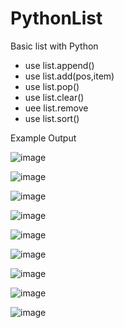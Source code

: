 # PythonList
Basic list with Python
- use list.append()
- use list.add(pos,item)
- use list.pop()
- use list.clear()
- uee list.remove
- use list.sort()



Example Output


![image](https://user-images.githubusercontent.com/97081479/174825754-d2f3343a-2aba-4a9e-be6a-043cb62deaec.png)

![image](https://user-images.githubusercontent.com/97081479/174825880-4ad05149-6c89-4ba2-a6a2-0ffa09fae040.png)

![image](https://user-images.githubusercontent.com/97081479/174825990-cf1e892d-ed3c-42d1-ad29-f027bd9b6e80.png)

![image](https://user-images.githubusercontent.com/97081479/174826157-7f1e0bed-558a-4f9f-8dd3-ad8a78f2e6d4.png)

![image](https://user-images.githubusercontent.com/97081479/174826239-a10d6a56-87db-467f-99a9-ea1ea960c7e6.png)

![image](https://user-images.githubusercontent.com/97081479/174826371-5be6edb4-56f9-4510-a09b-f98e5eb0069e.png)

![image](https://user-images.githubusercontent.com/97081479/174826431-a1554e9a-ffda-418d-ab27-f57036d6b096.png)

![image](https://user-images.githubusercontent.com/97081479/174826537-f68dbce3-d79b-4b0a-9dc3-bab1f009f996.png)

![image](https://user-images.githubusercontent.com/97081479/174826653-1fe3deda-eaf2-4894-98ca-da77572c8361.png)

